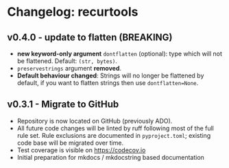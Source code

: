 # Changelog: recurtools

## v0.4.0 - update to flatten (BREAKING)
- **new keyword-only argument** `dontflatten` (optional): type which will not be flattened. Default: `(str, bytes)`.
- `preservestrings` argument **removed**.
- **Default behaviour changed**: Strings will no longer be flattened by default, if you want to flatten strings then use `dontflatten=None`.

## v0.3.1 - Migrate to GitHub
- Repository is now located on GitHub (previously ADO).
- All future code changes will be linted by ruff following most of the full rule set. Rule exclusions are documented in `pyproject.toml`; existing code base will be migrated over time.
- Test coverage is visible on https://codecov.io
- Initial preparation for mkdocs / mkdocstring based documentation